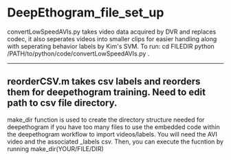 # DeepEthogram_file_set_up

convertLowSpeedAVIs.py takes video data acquired by DVR and replaces codec, it also seperates videos into smaller clips for easier handling along with seperating behavior labels by Kim's SVM. 
To run: 
cd FILEDIR
python /PATH/to/python/code/convertLowSpeedAVIs.py .

-------------------------------------------------------------------
reorderCSV.m takes csv labels and reorders them for deepethogram training. Need to edit path to csv file directory.
-------------------------------------------------------------------
make_dir function is used to create the directory structure needed for deepethogram if you have too many files to use the embedded code within the deepethogram workflow to import videos/labels. You will need the AVI video and the associated _labels csv. Then, you can execute the fucntion by running make_dir(YOUR/FILE/DIR)
